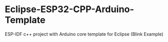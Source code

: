# Eclipse-ESP32-CPP-Arduino-Template
ESP-IDF c++ project with Arduino core template for Eclipse (Blink Example)
